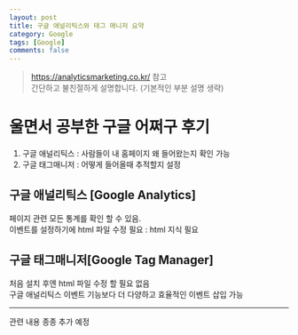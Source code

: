 ```yaml
---
layout: post
title: 구글 애널리틱스와 태그 매니저 요약
category: Google
tags: [Google]
comments: false
---
```

> <https://analyticsmarketing.co.kr/> 참고  
> 간단하고 불친절하게 설명합니다. (기본적인 부분 설명 생략)

# 울면서 공부한 구글 어쩌구 후기

1. 구글 애널리틱스 : 사람들이 내 홈페이지 왜 들어왔는지 확인 가능
2. 구글 태그매니저 : 어떻게 들어올때 추적할지 설정

## 구글 애널리틱스 [Google Analytics]

페이지 관련 모든 통계를 확인 할 수 있음.  
이벤트를 설정하기에 html 파일 수정 필요 : html 지식 필요  

## 구글 태그매니저[Google Tag Manager]

처음 설치 후엔 html 파일 수정 할 필요 없음  
구글 애널리틱스 이벤트 기능보다 더 다양하고 효율적인 이벤트 삽입 가능

---

관련 내용 종종 추가 예정
